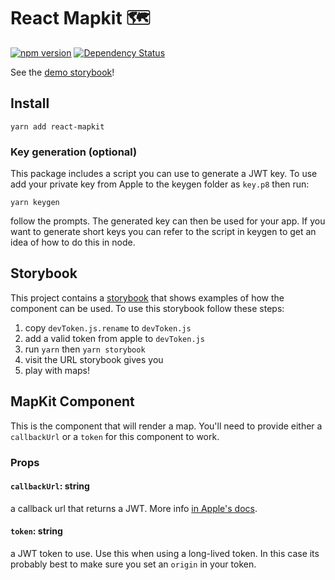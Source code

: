 # React Mapkit 🗺️

[![npm version](https://badge.fury.io/js/react-mapkit.svg)](https://badge.fury.io/js/react-mapkit)
[![Dependency Status](https://david-dm.org/chrisdrackett/react-mapkit.svg)](https://david-dm.org/chrisdrackett/react-mapkit)

See the [demo storybook](https://chrisdrackett.github.io/react-mapkit/?selectedStory=all%20props&full=0&addons=1&stories=1&panelRight=1&addonPanel=storybooks%2Fstorybook-addon-knobs)!

## Install

`yarn add react-mapkit`

### Key generation (optional)

This package includes a script you can use to generate a JWT key. To use add your private key from Apple to the keygen folder as `key.p8` then run:

`yarn keygen`

follow the prompts. The generated key can then be used for your app. If you want to generate short keys you can refer to the script in keygen to get an idea of how to do this in node.

## Storybook

This project contains a [storybook](https://storybook.js.org) that shows examples of how the component can be used. To use this storybook follow these steps:

1.  copy `devToken.js.rename` to `devToken.js`
2.  add a valid token from apple to `devToken.js`
3.  run `yarn` then `yarn storybook`
4.  visit the URL storybook gives you
5.  play with maps!

## MapKit Component

This is the component that will render a map. You'll need to provide either a `callbackUrl` or a `token` for this component to work.

### Props

#### `callbackUrl`: string

a callback url that returns a JWT. More info [in Apple's docs](https://developer.apple.com/documentation/mapkitjs/mapkit/2974045-init).

#### `token`: string

a JWT token to use. Use this when using a long-lived token. In this case its probably best to make sure you set an `origin` in your token.
